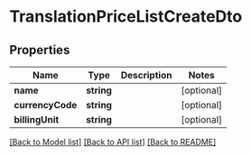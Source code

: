 # TranslationPriceListCreateDto

## Properties
Name | Type | Description | Notes
------------ | ------------- | ------------- | -------------
**name** | **string** |  | [optional] 
**currencyCode** | **string** |  | [optional] 
**billingUnit** | **string** |  | [optional] 

[[Back to Model list]](../README.md#documentation-for-models) [[Back to API list]](../README.md#documentation-for-api-endpoints) [[Back to README]](../README.md)


